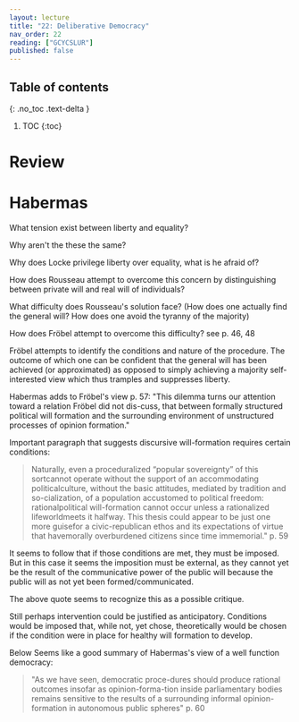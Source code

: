 ```yaml
---
layout: lecture
title: "22: Deliberative Democracy"
nav_order: 22
reading: ["GCYCSLUR"]
published: false
---
```



## Table of contents
{: .no_toc .text-delta } 
1. TOC 
{:toc}

# Review



# Habermas

What tension exist between liberty and equality? 

Why aren't the these the same?

Why does Locke privilege liberty over equality, what is he afraid of?

How does Rousseau attempt to overcome this concern by distinguishing between private will and real will of individuals? 

What difficulty does Rousseau's solution face? (How does one actually find the general will? How does one avoid the tyranny of the majority)

How does Fröbel attempt to overcome this difficulty? see p. 46, 48

Fröbel attempts to identify the conditions and nature of the procedure. The outcome of which one can be confident that the general will has been achieved (or approximated) as opposed to simply achieving a majority self-interested view which thus tramples and suppresses liberty.


Habermas adds to Fröbel's view
p. 57: "This dilemma turns our attention toward a relation Fröbel did not dis-cuss, that  between  formally  structured political will formation and the surrounding environment of unstructured processes of opinion formation."


Important paragraph that suggests discursive will-formation requires certain conditions: 

> Naturally, even a proceduralized “popular sovereignty” of this sortcannot operate without the support of an accommodating politicalculture,  without  the  basic  attitudes,  mediated  by  tradition  and  so-cialization, of a population accustomed to political freedom: rationalpolitical will-formation cannot occur unless a rationalized lifeworldmeets it halfway. This thesis could appear to be just one more guisefor a civic-republican ethos and its expectations of virtue that havemorally overburdened citizens since time immemorial." p. 59

It seems to follow that if those conditions are met, they must be imposed. But in this case it seems the imposition must be external, as they cannot yet be the result of the communicative power of the public will because the public will as not yet been formed/communicated. 

The above quote seems to recognize this as a possible critique. 

Still perhaps intervention could be justified as anticipatory. Conditions would be imposed that, while not, yet chose, theoretically would be chosen if the condition were in place for healthy will formation to develop.


Below Seems like a good summary of Habermas's view of a well function democracy: 
> "As we have seen, democratic proce-dures should produce rational outcomes insofar as opinion-forma-tion inside parliamentary bodies remains sensitive to the results of a surrounding  informal  opinion-formation  in  autonomous  public spheres" p. 60